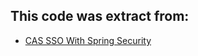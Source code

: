 ## This code was extract from:
- [CAS SSO With Spring Security](http://www.baeldung.com/spring-security-cas-sso)
